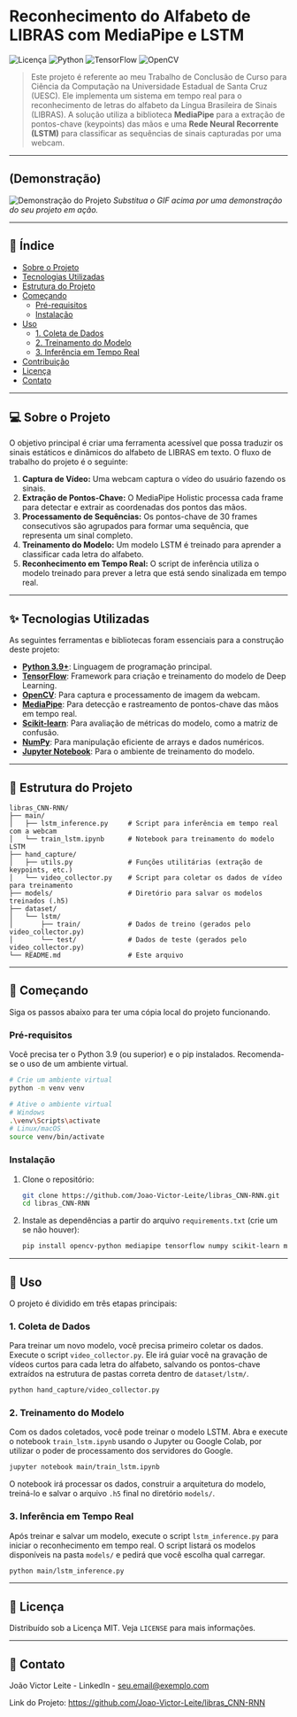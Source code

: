 # Reconhecimento do Alfabeto de LIBRAS com MediaPipe e LSTM

![Licença](https://img.shields.io/badge/licença-MIT-blue.svg)
![Python](https://img.shields.io/badge/Python-3.9%2B-blue?logo=python&logoColor=white)
![TensorFlow](https://img.shields.io/badge/TensorFlow-2.x-orange?logo=tensorflow&logoColor=white)
![OpenCV](https://img.shields.io/badge/OpenCV-4.x-green?logo=opencv&logoColor=white)

> Este projeto é referente ao meu Trabalho de Conclusão de Curso para Ciência da Computação na Universidade Estadual de Santa Cruz (UESC). Ele implementa um sistema em tempo real para o reconhecimento de letras do alfabeto da Língua Brasileira de Sinais (LIBRAS). A solução utiliza a biblioteca **MediaPipe** para a extração de pontos-chave (keypoints) das mãos e uma **Rede Neural Recorrente (LSTM)** para classificar as sequências de sinais capturadas por uma webcam.

---

## (Demonstração)

![Demonstração do Projeto](https://path.to/your/demo.gif)
*Substitua o GIF acima por uma demonstração do seu projeto em ação.*

---

## 📖 Índice

- [Sobre o Projeto](#-sobre-o-projeto)
- [Tecnologias Utilizadas](#-tecnologias-utilizadas)
- [Estrutura do Projeto](#-estrutura-do-projeto)
- [Começando](#-começando)
  - [Pré-requisitos](#pré-requisitos)
  - [Instalação](#instalação)
- [Uso](#-uso)
  - [1. Coleta de Dados](#1-coleta-de-dados)
  - [2. Treinamento do Modelo](#2-treinamento-do-modelo)
  - [3. Inferência em Tempo Real](#3-inferência-em-tempo-real)
- [Contribuição](#-contribuição)
- [Licença](#-licença)
- [Contato](#-contato)

---

## 💻 Sobre o Projeto

O objetivo principal é criar uma ferramenta acessível que possa traduzir os sinais estáticos e dinâmicos do alfabeto de LIBRAS em texto. O fluxo de trabalho do projeto é o seguinte:

1.  **Captura de Vídeo:** Uma webcam captura o vídeo do usuário fazendo os sinais.
2.  **Extração de Pontos-Chave:** O MediaPipe Holistic processa cada frame para detectar e extrair as coordenadas dos pontos das mãos.
3.  **Processamento de Sequências:** Os pontos-chave de 30 frames consecutivos são agrupados para formar uma sequência, que representa um sinal completo.
4.  **Treinamento do Modelo:** Um modelo LSTM é treinado para aprender a classificar cada letra do alfabeto.
5.  **Reconhecimento em Tempo Real:** O script de inferência utiliza o modelo treinado para prever a letra que está sendo sinalizada em tempo real.

---

## ✨ Tecnologias Utilizadas

As seguintes ferramentas e bibliotecas foram essenciais para a construção deste projeto:

- **[Python 3.9+](https://www.python.org/)**: Linguagem de programação principal.
- **[TensorFlow](https://www.tensorflow.org/)**: Framework para criação e treinamento do modelo de Deep Learning.
- **[OpenCV](https://opencv.org/)**: Para captura e processamento de imagem da webcam.
- **[MediaPipe](https://mediapipe.dev/)**: Para detecção e rastreamento de pontos-chave das mãos em tempo real.
- **[Scikit-learn](https://scikit-learn.org/)**: Para avaliação de métricas do modelo, como a matriz de confusão.
- **[NumPy](https://numpy.org/)**: Para manipulação eficiente de arrays e dados numéricos.
- **[Jupyter Notebook](https://jupyter.org/)**: Para o ambiente de treinamento do modelo.

---

## 📂 Estrutura do Projeto

```
libras_CNN-RNN/
├── main/
│   ├── lstm_inference.py     # Script para inferência em tempo real com a webcam
│   └── train_lstm.ipynb      # Notebook para treinamento do modelo LSTM
├── hand_capture/
│   ├── utils.py              # Funções utilitárias (extração de keypoints, etc.)
│   └── video_collector.py    # Script para coletar os dados de vídeo para treinamento
├── models/                   # Diretório para salvar os modelos treinados (.h5)
├── dataset/
│   └── lstm/
│       ├── train/            # Dados de treino (gerados pelo video_collector.py)
│       └── test/             # Dados de teste (gerados pelo video_collector.py)
└── README.md                 # Este arquivo
```

---

## 🚀 Começando

Siga os passos abaixo para ter uma cópia local do projeto funcionando.

### Pré-requisitos

Você precisa ter o Python 3.9 (ou superior) e o pip instalados. Recomenda-se o uso de um ambiente virtual.

```sh
# Crie um ambiente virtual
python -m venv venv

# Ative o ambiente virtual
# Windows
.\venv\Scripts\activate
# Linux/macOS
source venv/bin/activate
```

### Instalação

1.  Clone o repositório:
    ```sh
    git clone https://github.com/Joao-Victor-Leite/libras_CNN-RNN.git
    cd libras_CNN-RNN
    ```

2.  Instale as dependências a partir do arquivo `requirements.txt` (crie um se não houver):
    ```sh
    pip install opencv-python mediapipe tensorflow numpy scikit-learn matplotlib seaborn jupyter
    ```

---

## 🏃 Uso

O projeto é dividido em três etapas principais:

### 1. Coleta de Dados

Para treinar um novo modelo, você precisa primeiro coletar os dados. Execute o script `video_collector.py`. Ele irá guiar você na gravação de vídeos curtos para cada letra do alfabeto, salvando os pontos-chave extraídos na estrutura de pastas correta dentro de `dataset/lstm/`.

```sh
python hand_capture/video_collector.py
```

### 2. Treinamento do Modelo

Com os dados coletados, você pode treinar o modelo LSTM. Abra e execute o notebook `train_lstm.ipynb` usando o Jupyter ou Google Colab, por utilizar o poder de processamento dos servidores do Google.

```sh
jupyter notebook main/train_lstm.ipynb
```

O notebook irá processar os dados, construir a arquitetura do modelo, treiná-lo e salvar o arquivo `.h5` final no diretório `models/`.

### 3. Inferência em Tempo Real

Após treinar e salvar um modelo, execute o script `lstm_inference.py` para iniciar o reconhecimento em tempo real. O script listará os modelos disponíveis na pasta `models/` e pedirá que você escolha qual carregar.

```sh
python main/lstm_inference.py
```

---

## 📝 Licença

Distribuído sob a Licença MIT. Veja `LICENSE` para mais informações.

---

## 📧 Contato

João Victor Leite - LinkedIn - seu.email@exemplo.com

Link do Projeto: https://github.com/Joao-Victor-Leite/libras_CNN-RNN

